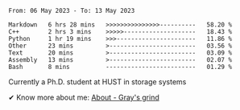 <!--START_SECTION:waka-->

```text
From: 06 May 2023 - To: 13 May 2023

Markdown   6 hrs 28 mins   >>>>>>>>>>>>>>>----------   58.20 %
C++        2 hrs 3 mins    >>>>>--------------------   18.43 %
Python     1 hr 19 mins    >>>----------------------   11.86 %
Other      23 mins         >------------------------   03.56 %
Text       20 mins         >------------------------   03.09 %
Assembly   13 mins         >------------------------   02.07 %
Bash       8 mins          -------------------------   01.29 %
```

<!--END_SECTION:waka-->

<!-- [![grayxu's github stats](https://github-readme-stats.vercel.app/api?username=grayxu&count_private=true&show_icons=true)](https://github.com/grayxu) -->


Currently a Ph.D. student at HUST in storage systems
<!-- add this part due to Github student benefits requirements 🤷‍♂️ -->

✔ Know more about me: [About - Gray's grind](https://www.grayxu.cn/)
